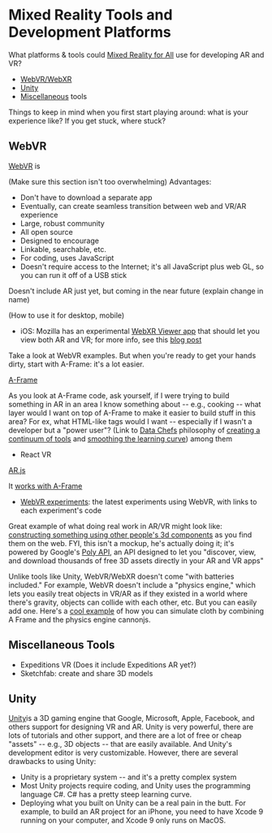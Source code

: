 # Mixed Reality Tools and Development Platforms

 What platforms &  tools could  [Mixed Reality for All](https://makersall.org/making-ar-more-accessible/)   use for developing AR and VR?

- [WebVR/WebXR](https://github.com/aschneiderman/mixed-reality-tools/#webvr)
- [Unity](https://github.com/aschneiderman/mixed-reality-tools/#unity)
- [Miscellaneous](https://github.com/aschneiderman/mixed-reality-tools/#miscellaneous-tools) tools

Things to keep in mind when you first start playing around:  what is your experience like?  If you get stuck, where stuck?

## WebVR

[WebVR](https://webvr.info/) is

(Make sure this section isn't  too overwhelming)
Advantages:

- Don't have to download a separate app
- Eventually, can create seamless transition between web and VR/AR experience
- Large, robust community
- All open source
- Designed to encourage
- Linkable, searchable, etc.
- For coding, uses JavaScript
- Doesn't require access to the Internet; it's all JavaScript plus web GL, so you can run it off of a USB stick

Doesn't include AR just yet, but coming in the near future
(explain change in name)

(How to use it for desktop, mobile)

 - iOS:  Mozilla has an experimental [WebXR Viewer app](https://itunes.apple.com/us/app/webxr-viewer/id1295998056?ls=1&mt=8) that should let you view both AR and VR; for more info, see this [blog post](https://blog.mozvr.com/experimenting-with-ar-and-the-web-on-ios/)
 
 Take a look at WebVR examples.  But when you're ready to get your hands dirty, start with A-Frame:  it's a lot easier.

[A-Frame](https://aframe.io/)

As you look at A-Frame code, ask yourself, if I were trying to build something in AR in an area I know something about -- e.g., cooking -- what layer would I want on top of A-Frame to make it easier to build stuff in this area?  For ex, what HTML-like tags would I want -- especially if I wasn't  a developer but a "power user"? 
(Link to [Data Chefs](https://datachefs.org) philosophy of [creating a continuum of tools](https://datachefs.org/goals/continuum/) and  [smoothing the learning curve](https://datachefs.org/goals/smoothcurve/)) among them

- React VR

[AR.js](https://github.com/jeromeetienne/ar.js)

It [works with A-Frame](https://aframe.io/blog/arjs/)

- [WebVR experiments](https://experiments.withgoogle.com/webvr): the latest experiments using WebVR, with links to each experiment's code

Great example of what doing real work in AR/VR might look like: [constructing something  using other people's 3d components](https://mobile.twitter.com/zite00/status/938169740840787969) as you find them  on the web.  FYI, this isn't a mockup,  he's actually doing it; it's powered by  Google's [Poly API](https://developers.google.com/poly/), an API designed to let you "discover, view, and download thousands of free 3D assets directly in your AR and VR apps"

Unlike tools like Unity, WebVR/WebXR doesn't come "with batteries included." For example, WebVR doesn't include a "physics engine," which lets you easily treat objects in VR/AR as if they existed in a world where there's gravity, objects can collide with each other, etc.  But you can easily add one.  Here's a [cool example](https://mobile.twitter.com/Datatitian/status/932021670340124672)    of how you can simulate cloth by combining  A Frame and the physics engine cannonjs.


## Miscellaneous Tools

- Expeditions VR (Does it include Expeditions AR yet?)
- Sketchfab: create and share 3D models


## Unity

[Unity](https://unity3d.com/)is a 3D gaming engine that Google, Microsoft, Apple, Facebook, and others support for designing VR and AR. Unity is very powerful, there are lots of tutorials and other support, and there are a lot of free or cheap "assets" -- e.g., 3D objects -- that are easily available. And Unity's development editor is very customizable. However, there are several drawbacks to using Unity:

- Unity is a proprietary system -- and it's a pretty complex system
-  Most Unity projects require coding, and Unity uses the programming language C#. C# has a pretty steep learning curve.
- Deploying what you built on Unity can be a real pain in the butt. For example, to build an AR project for an iPhone, you need to have Xcode 9 running on your computer, and Xcode 9 only runs on MacOS.
